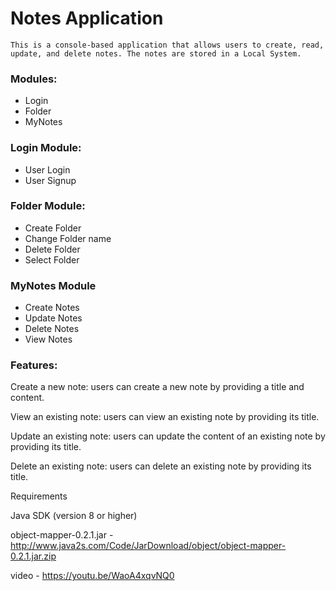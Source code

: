 # Notes Application
    This is a console-based application that allows users to create, read, update, and delete notes. The notes are stored in a Local System.
<h3>Modules:</h3>
<ul>
    <li>Login</li>
    <li>Folder</li>
    <li>MyNotes</li>
</ul>
<h3>Login Module:</h3>
<ul>
    <li>User Login</li>
    <li>User Signup</li>
</ul>
<h3>Folder Module:</h3>
<ul>
    <li>Create Folder</li>
    <li>Change Folder name</li>
    <li>Delete Folder</li>
    <li>Select Folder</li>
</ul>
<h3>MyNotes Module</h3>
<ul>
    <li>Create Notes</li>
    <li>Update Notes</li>
    <li>Delete Notes</li>
    <li>View Notes</li>
</ul>

<h3>Features:</h3>
    Create a new note: users can create a new note by providing a title and content.

View an existing note: users can view an existing note by providing its title.

Update an existing note: users can update the content of an existing note by providing its title.

Delete an existing note: users can delete an existing note by providing its title.

Requirements

Java SDK (version 8 or higher)

object-mapper-0.2.1.jar - http://www.java2s.com/Code/JarDownload/object/object-mapper-0.2.1.jar.zip

video - https://youtu.be/WaoA4xqvNQ0